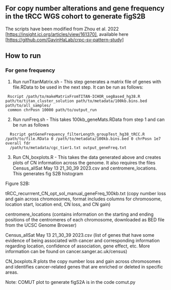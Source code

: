 
## For copy number alterations and gene frequency in the tRCC WGS cohort to generate figS2B

The scripts have been modified from Zhou et al. 2022 [https://insight.jci.org/articles/view/161370], available here [https://github.com/GavinHaLab/crpc-sv-pattern-study]

## How to run

### For gene frequency

1. Run runTitanMatrix.sh -  This step generates a matrix file of genes with file.RData to be used in the next step. It can be run as follows:

 ```
  Rscript /path/to/makeMatrixFromTITAN-ICHOR_segBased_hg38.R path/to/titan_cluster_solution path/to/metadata/100kb.bins.bed path/to/all_samples/     
  common chrPosn 10000 path/to/output_run
```

2. Run runFreq.sh - This takes 100kb_geneMats.RData from step 1 and can be run as follows

```
  Rscript getGeneFrequency_filterLength_groupTest_hg38_tRCC.R /path/to/file.RData 0 /path/to/metadata/100kb.bins.bed 0 chrPosn 1e7 overall fdr 
  /path/to/metadata/cgc_tier1.txt output_geneFreq.txt
```

3. Run CN_boxplots.R - This takes the data generated above and creates plots of CN information across the genome. It also requires the files Census_allSat May 13 21_30_39 2023.csv and centromere_locations. This generates fig S2B histogram

Figure S2B:

tRCC_recurrrent_CN_opt_sol_manual_geneFreq_100kb.txt (copy number loss and gain across chromosomes, format includes columns for chromosome, location start, location end, CN loss, and CN gain)

centromere_locations (contains information on the starting and ending positions of the centromeres of each chromosome, downloaded as BED file from the UCSC Genome Browser)

Census_allSat May 13 21_30_39 2023.csv (list of genes that have some evidence of being associated with cancer and corresponding information regarding location, confidence of association, gene effect, etc. More information can be found on cancer.sanger.ac.uk/census)

CN_boxplots.R plots the copy number loss and gain across chromosomes and identifies cancer-related genes that are enriched or deleted in specific areas.

Note: COMUT plot to generate figS2A is in the code comut.py
